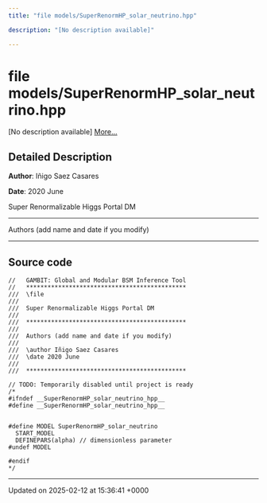 ```yaml
---
title: "file models/SuperRenormHP_solar_neutrino.hpp"

description: "[No description available]"

---
```


# file models/SuperRenormHP_solar_neutrino.hpp

[No description available] [More...](#detailed-description)

## Detailed Description


**Author**: Iñigo Saez Casares 

**Date**: 2020 June

Super Renormalizable Higgs Portal DM



------------------

Authors (add name and date if you modify)



------------------




## Source code

```
//   GAMBIT: Global and Modular BSM Inference Tool
//   *********************************************
///  \file
///
///  Super Renormalizable Higgs Portal DM
///
///  *********************************************
///
///  Authors (add name and date if you modify)
///
///  \author Iñigo Saez Casares
///  \date 2020 June
///
///  *********************************************

// TODO: Temporarily disabled until project is ready
/*
#ifndef __SuperRenormHP_solar_neutrino_hpp__
#define __SuperRenormHP_solar_neutrino_hpp__


#define MODEL SuperRenormHP_solar_neutrino
  START_MODEL
  DEFINEPARS(alpha) // dimensionless parameter
#undef MODEL

#endif
*/
```


-------------------------------

Updated on 2025-02-12 at 15:36:41 +0000
